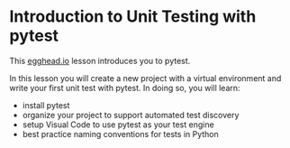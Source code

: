 # Introduction to Unit Testing with pytest

This [egghead.io](https://egghead.io) lesson introduces you to pytest.

In this lesson you will create a new project with a virtual environment and write your first unit test with pytest. In doing so, you will learn:
- install pytest
- organize your project to support automated test discovery
- setup Visual Code to use pytest as your test engine
- best practice naming conventions for tests in Python